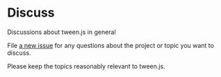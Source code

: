 # Discuss

Discussions about tween.js in general

File [a new issue](https://github.com/tweenjs/discuss/issues/new) for any questions about the project or topic you want to discuss.

Please keep the topics reasonably relevant to tween.js.
